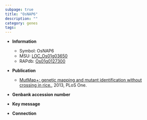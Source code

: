 ```yaml
---
subpage: true
title: "OsNAP6"
description: ""
category: genes
tags: 
---
```


* **Information**  
    + Symbol: OsNAP6  
    + MSU: [LOC_Os01g03650](http://rice.plantbiology.msu.edu/cgi-bin/ORF_infopage.cgi?orf=LOC_Os01g03650)  
    + RAPdb: [Os01g0127300](http://rapdb.dna.affrc.go.jp/viewer/gbrowse_details/irgsp1?name=Os01g0127300)  

* **Publication**  
    + [MutMap+: genetic mapping and mutant identification without crossing in rice.](http://www.ncbi.nlm.nih.gov/pubmed?term=MutMap+:+genetic+mapping+and+mutant+identification+without+crossing+in+rice.%5BTitle%5D), 2013, PLoS One.

* **Genbank accession number**  

* **Key message**  

* **Connection**  



